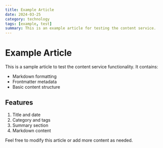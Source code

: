 ```yaml
---
title: Example Article
date: 2024-03-25
category: technology
tags: [example, test]
summary: This is an example article for testing the content service.
---
```


# Example Article

This is a sample article to test the content service functionality. It contains:

- Markdown formatting
- Frontmatter metadata
- Basic content structure

## Features

1. Title and date
2. Category and tags
3. Summary section
4. Markdown content

Feel free to modify this article or add more content as needed. 